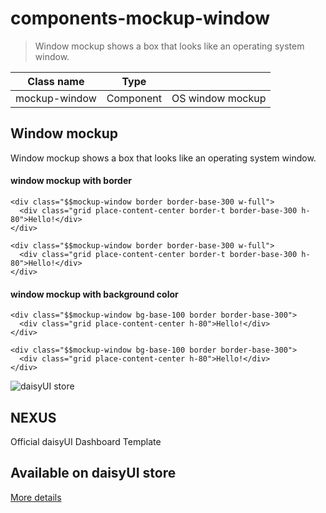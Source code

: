 # components-mockup-window

> Window mockup shows a box that looks like an operating system window.

| Class name    | Type      |                  |
| ------------- | --------- | ---------------- |
| mockup-window | Component | OS window mockup |

## Window mockup

Window mockup shows a box that looks like an operating system window.

[](#window-mockup-with-border)

#### window mockup with border

```
<div class="$$mockup-window border border-base-300 w-full">
  <div class="grid place-content-center border-t border-base-300 h-80">Hello!</div>
</div>
```

```
<div class="$$mockup-window border border-base-300 w-full">
  <div class="grid place-content-center border-t border-base-300 h-80">Hello!</div>
</div>
```

[](#window-mockup-with-background-color)

#### window mockup with background color

```
<div class="$$mockup-window bg-base-100 border border-base-300">
  <div class="grid place-content-center h-80">Hello!</div>
</div>
```

```
<div class="$$mockup-window bg-base-100 border border-base-300">
  <div class="grid place-content-center h-80">Hello!</div>
</div>
```

![daisyUI store](https://img.daisyui.com/images/store/nexus.webp)

## NEXUS  
Official daisyUI Dashboard Template

## Available on daisyUI store

[More details](/store)
